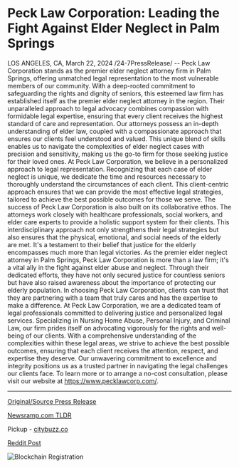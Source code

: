 # Peck Law Corporation: Leading the Fight Against Elder Neglect in Palm Springs

LOS ANGELES, CA, March 22, 2024 /24-7PressRelease/ -- Peck Law Corporation stands as the premier elder neglect attorney firm in Palm Springs, offering unmatched legal representation to the most vulnerable members of our community. With a deep-rooted commitment to safeguarding the rights and dignity of seniors, this esteemed law firm has established itself as the premier elder neglect attorney in the region. Their unparalleled approach to legal advocacy combines compassion with formidable legal expertise, ensuring that every client receives the highest standard of care and representation.  Our attorneys possess an in-depth understanding of elder law, coupled with a compassionate approach that ensures our clients feel understood and valued. This unique blend of skills enables us to navigate the complexities of elder neglect cases with precision and sensitivity, making us the go-to firm for those seeking justice for their loved ones.  At Peck Law Corporation, we believe in a personalized approach to legal representation. Recognizing that each case of elder neglect is unique, we dedicate the time and resources necessary to thoroughly understand the circumstances of each client. This client-centric approach ensures that we can provide the most effective legal strategies, tailored to achieve the best possible outcomes for those we serve.  The success of Peck Law Corporation is also built on its collaborative ethos. The attorneys work closely with healthcare professionals, social workers, and elder care experts to provide a holistic support system for their clients. This interdisciplinary approach not only strengthens their legal strategies but also ensures that the physical, emotional, and social needs of the elderly are met. It's a testament to their belief that justice for the elderly encompasses much more than legal victories.  As the premier elder neglect attorney in Palm Springs, Peck Law Corporation is more than a law firm; it's a vital ally in the fight against elder abuse and neglect. Through their dedicated efforts, they have not only secured justice for countless seniors but have also raised awareness about the importance of protecting our elderly population. In choosing Peck Law Corporation, clients can trust that they are partnering with a team that truly cares and has the expertise to make a difference.  At Peck Law Corporation, we are a dedicated team of legal professionals committed to delivering justice and personalized legal services. Specializing in Nursing Home Abuse, Personal Injury, and Criminal Law, our firm prides itself on advocating vigorously for the rights and well-being of our clients. With a comprehensive understanding of the complexities within these legal areas, we strive to achieve the best possible outcomes, ensuring that each client receives the attention, respect, and expertise they deserve. Our unwavering commitment to excellence and integrity positions us as a trusted partner in navigating the legal challenges our clients face. To learn more or to arrange a no-cost consultation, please visit our website at https://www.pecklawcorp.com/. 

---

[Original/Source Press Release](https://www.24-7pressrelease.com/press-release/509480/peck-law-corporation-leading-the-fight-against-elder-neglect-in-palm-springs)
                    

[Newsramp.com TLDR](https://newsramp.com/curated-news/premier-elder-neglect-attorney-firm-in-palm-springs-offers-unmatched-legal-representation/cb6f1a324e1d2318b1376b710ca3a855) 


Pickup - [citybuzz.co](https://citybuzz.co/2024/03/22/peck-law-corporation-championing-justice-for-vulnerable-seniors-in-palm-springs)
 



[Reddit Post](https://www.reddit.com/r/HealthCareNewsInfo/comments/1bkte9g/premier_elder_neglect_attorney_firm_in_palm/) 



![Blockchain Registration](https://cdn.newsramp.app/24-7PressRelease/qrcode/243/22/irisLgAY.webp)
